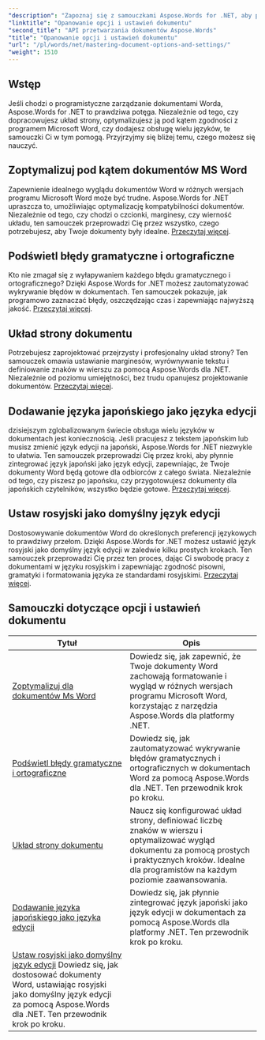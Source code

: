 ```yaml
---
"description": "Zapoznaj się z samouczkami Aspose.Words for .NET, aby poznać opcje i ustawienia dokumentu. Naucz się optymalizacji pod kątem programu Word, sprawdzania gramatyki, układów stron i języków edycji."
"linktitle": "Opanowanie opcji i ustawień dokumentu"
"second_title": "API przetwarzania dokumentów Aspose.Words"
"title": "Opanowanie opcji i ustawień dokumentu"
"url": "/pl/words/net/mastering-document-options-and-settings/"
"weight": 1510
---
```


## Wstęp

Jeśli chodzi o programistyczne zarządzanie dokumentami Worda, Aspose.Words for .NET to prawdziwa potęga. Niezależnie od tego, czy dopracowujesz układ strony, optymalizujesz ją pod kątem zgodności z programem Microsoft Word, czy dodajesz obsługę wielu języków, te samouczki Ci w tym pomogą. Przyjrzyjmy się bliżej temu, czego możesz się nauczyć.

## Zoptymalizuj pod kątem dokumentów MS Word
Zapewnienie idealnego wyglądu dokumentów Word w różnych wersjach programu Microsoft Word może być trudne. Aspose.Words for .NET upraszcza to, umożliwiając optymalizację kompatybilności dokumentów. Niezależnie od tego, czy chodzi o czcionki, marginesy, czy wierność układu, ten samouczek przeprowadzi Cię przez wszystko, czego potrzebujesz, aby Twoje dokumenty były idealne. [Przeczytaj więcej](./optimize-for-ms-word-document/).

## Podświetl błędy gramatyczne i ortograficzne
Kto nie zmagał się z wyłapywaniem każdego błędu gramatycznego i ortograficznego? Dzięki Aspose.Words for .NET możesz zautomatyzować wykrywanie błędów w dokumentach. Ten samouczek pokazuje, jak programowo zaznaczać błędy, oszczędzając czas i zapewniając najwyższą jakość. [Przeczytaj więcej](./highlight-grammatical-and-spelling-errors/).

## Układ strony dokumentu
Potrzebujesz zaprojektować przejrzysty i profesjonalny układ strony? Ten samouczek omawia ustawianie marginesów, wyrównywanie tekstu i definiowanie znaków w wierszu za pomocą Aspose.Words dla .NET. Niezależnie od poziomu umiejętności, bez trudu opanujesz projektowanie dokumentów. [Przeczytaj więcej](./document-page-layout/).

## Dodawanie języka japońskiego jako języka edycji
dzisiejszym zglobalizowanym świecie obsługa wielu języków w dokumentach jest koniecznością. Jeśli pracujesz z tekstem japońskim lub musisz zmienić język edycji na japoński, Aspose.Words for .NET niezwykle to ułatwia. Ten samouczek przeprowadzi Cię przez kroki, aby płynnie zintegrować język japoński jako język edycji, zapewniając, że Twoje dokumenty Word będą gotowe dla odbiorców z całego świata. Niezależnie od tego, czy piszesz po japońsku, czy przygotowujesz dokumenty dla japońskich czytelników, wszystko będzie gotowe. [Przeczytaj więcej](./adding-japanese-as-editing-languages/).

## Ustaw rosyjski jako domyślny język edycji
Dostosowywanie dokumentów Word do określonych preferencji językowych to prawdziwy przełom. Dzięki Aspose.Words for .NET możesz ustawić język rosyjski jako domyślny język edycji w zaledwie kilku prostych krokach. Ten samouczek przeprowadzi Cię przez ten proces, dając Ci swobodę pracy z dokumentami w języku rosyjskim i zapewniając zgodność pisowni, gramatyki i formatowania języka ze standardami rosyjskimi. [Przeczytaj więcej](./set-russian-as-default-edit-language/).


 ## Samouczki dotyczące opcji i ustawień dokumentu
| Tytuł | Opis |
| --- | --- |
| [Zoptymalizuj dla dokumentów Ms Word](./optimize-for-ms-word-document/) | Dowiedz się, jak zapewnić, że Twoje dokumenty Word zachowają formatowanie i wygląd w różnych wersjach programu Microsoft Word, korzystając z narzędzia Aspose.Words dla platformy .NET. |
| [Podświetl błędy gramatyczne i ortograficzne](./highlight-grammatical-and-spelling-errors/) | Dowiedz się, jak zautomatyzować wykrywanie błędów gramatycznych i ortograficznych w dokumentach Word za pomocą Aspose.Words dla .NET. Ten przewodnik krok po kroku. |
| [Układ strony dokumentu](./document-page-layout/) | Naucz się konfigurować układ strony, definiować liczbę znaków w wierszu i optymalizować wygląd dokumentu za pomocą prostych i praktycznych kroków. Idealne dla programistów na każdym poziomie zaawansowania. |
| [Dodawanie języka japońskiego jako języka edycji](./adding-japanese-as-editing-languages/) | Dowiedz się, jak płynnie zintegrować język japoński jako język edycji w dokumentach za pomocą Aspose.Words dla platformy .NET. Ten przewodnik krok po kroku. |
| [Ustaw rosyjski jako domyślny język edycji](./set-russian-as-default-edit-language/) Dowiedz się, jak dostosować dokumenty Word, ustawiając rosyjski jako domyślny język edycji za pomocą Aspose.Words dla .NET. Ten przewodnik krok po kroku. |